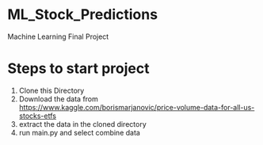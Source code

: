 # ML_Stock_Predictions
Machine Learning Final Project

# Steps to start project
1. Clone this Directory
2. Download the data from https://www.kaggle.com/borismarjanovic/price-volume-data-for-all-us-stocks-etfs
3. extract the data in the cloned directory
4. run main.py and select combine data

